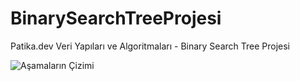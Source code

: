 # BinarySearchTreeProjesi
Patika.dev Veri Yapıları ve Algoritmaları - Binary Search Tree Projesi


![Aşamaların Çizimi](https://ibb.co/W2br35F)